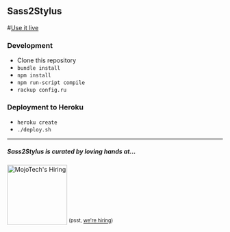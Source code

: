 Sass2Stylus
----------
#[Use it live](http://sass2stylus.com)

### Development
- Clone this repository
- `bundle install`
- `npm install`
- `npm run-script compile`
- `rackup config.ru`

### Deployment to Heroku
- `heroku create`
- `./deploy.sh`

---

##### Sass2Stylus is curated by loving hands at...
<a href="http://mojotech.com"><img width="140px" src="https://mojotech.github.io/sass2stylus/img/mojotech-logo.svg" title="MojoTech's Hiring"></a> <sup>(psst, [we're hiring](http://www.mojotech.com/jobs))</sup>

